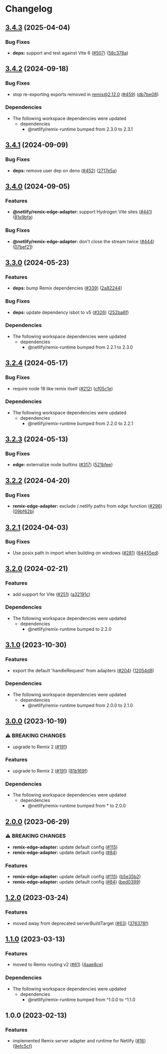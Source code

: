 # Changelog

## [3.4.3](https://github.com/netlify/remix-compute/compare/remix-edge-adapter-v3.4.2...remix-edge-adapter-v3.4.3) (2025-04-04)


### Bug Fixes

* **deps:** support and test against Vite 6 ([#507](https://github.com/netlify/remix-compute/issues/507)) ([58c378a](https://github.com/netlify/remix-compute/commit/58c378ac6e1a723300f240756c1e26e577b00d44))

## [3.4.2](https://github.com/netlify/remix-compute/compare/remix-edge-adapter-v3.4.1...remix-edge-adapter-v3.4.2) (2024-09-18)


### Bug Fixes

* stop re-exporting exports removed in remix@2.12.0 ([#459](https://github.com/netlify/remix-compute/issues/459)) ([db7be08](https://github.com/netlify/remix-compute/commit/db7be083af8b75da4f70d61c782fb5954d2c00a9))


### Dependencies

* The following workspace dependencies were updated
  * dependencies
    * @netlify/remix-runtime bumped from 2.3.0 to 2.3.1

## [3.4.1](https://github.com/netlify/remix-compute/compare/remix-edge-adapter-v3.4.0...remix-edge-adapter-v3.4.1) (2024-09-09)


### Bug Fixes

* **deps:** remove user dep on deno ([#452](https://github.com/netlify/remix-compute/issues/452)) ([2717e5a](https://github.com/netlify/remix-compute/commit/2717e5a32c62f70591795c8e057329bfc71ccc90))

## [3.4.0](https://github.com/netlify/remix-compute/compare/remix-edge-adapter-v3.3.0...remix-edge-adapter-v3.4.0) (2024-09-05)


### Features

* **@netlify/remix-edge-adapter:** support Hydrogen Vite sites ([#441](https://github.com/netlify/remix-compute/issues/441)) ([81e9bfa](https://github.com/netlify/remix-compute/commit/81e9bfa00a0cb272ac7ae701e1a7540388407e77))


### Bug Fixes

* **@netlify/remix-edge-adapter:** don't close the stream twice ([#444](https://github.com/netlify/remix-compute/issues/444)) ([07bef21](https://github.com/netlify/remix-compute/commit/07bef219a92ce57cb67dbf8da92cb455d6c0b0cf))

## [3.3.0](https://github.com/netlify/remix-compute/compare/remix-edge-adapter-v3.2.4...remix-edge-adapter-v3.3.0) (2024-05-23)


### Features

* **deps:** bump Remix dependencies ([#339](https://github.com/netlify/remix-compute/issues/339)) ([2a82244](https://github.com/netlify/remix-compute/commit/2a82244023fcda7a8579d5c295211a0b1b0c032d))


### Bug Fixes

* **deps:** update dependency isbot to v5 ([#326](https://github.com/netlify/remix-compute/issues/326)) ([252ba6f](https://github.com/netlify/remix-compute/commit/252ba6fb0b70cdd1d81db49cbcd640d7aee5762c))


### Dependencies

* The following workspace dependencies were updated
  * dependencies
    * @netlify/remix-runtime bumped from 2.2.1 to 2.3.0

## [3.2.4](https://github.com/netlify/remix-compute/compare/remix-edge-adapter-v3.2.3...remix-edge-adapter-v3.2.4) (2024-05-17)


### Bug Fixes

* require node 18 like remix itself ([#212](https://github.com/netlify/remix-compute/issues/212)) ([cf05c1e](https://github.com/netlify/remix-compute/commit/cf05c1e22709531410f2bb574994319785c08c2d))


### Dependencies

* The following workspace dependencies were updated
  * dependencies
    * @netlify/remix-runtime bumped from 2.2.0 to 2.2.1

## [3.2.3](https://github.com/netlify/remix-compute/compare/remix-edge-adapter-v3.2.2...remix-edge-adapter-v3.2.3) (2024-05-13)


### Bug Fixes

* **edge:** externalize node builtins ([#317](https://github.com/netlify/remix-compute/issues/317)) ([521bfee](https://github.com/netlify/remix-compute/commit/521bfee7115186fc934ffdc7f579ea44fa8803b6))

## [3.2.2](https://github.com/netlify/remix-compute/compare/remix-edge-adapter-v3.2.1...remix-edge-adapter-v3.2.2) (2024-04-20)


### Bug Fixes

* **remix-edge-adapter:** exclude /.netlify paths from edge function ([#296](https://github.com/netlify/remix-compute/issues/296)) ([09bf62b](https://github.com/netlify/remix-compute/commit/09bf62b9c847fe6d50cc4baa999253f409f547b0))

## [3.2.1](https://github.com/netlify/remix-compute/compare/remix-edge-adapter-v3.2.0...remix-edge-adapter-v3.2.1) (2024-04-03)


### Bug Fixes

* Use posix path in import when building on windows ([#281](https://github.com/netlify/remix-compute/issues/281)) ([64455ed](https://github.com/netlify/remix-compute/commit/64455ed617bd7caca59788aa5c31f257cab96540))

## [3.2.0](https://github.com/netlify/remix-compute/compare/remix-edge-adapter-v3.1.0...remix-edge-adapter-v3.2.0) (2024-02-21)


### Features

* add support for Vite ([#251](https://github.com/netlify/remix-compute/issues/251)) ([a32191c](https://github.com/netlify/remix-compute/commit/a32191c58525006f8ecf5cb72e662f88e229c9ad))


### Dependencies

* The following workspace dependencies were updated
  * dependencies
    * @netlify/remix-runtime bumped to 2.2.0

## [3.1.0](https://github.com/netlify/remix-compute/compare/remix-edge-adapter-v3.0.0...remix-edge-adapter-v3.1.0) (2023-10-30)


### Features

* export the default 'handleRequest' from adapters ([#204](https://github.com/netlify/remix-compute/issues/204)) ([12054d8](https://github.com/netlify/remix-compute/commit/12054d8f4d14d1c8942dc71c96734c0d8d09181d))


### Dependencies

* The following workspace dependencies were updated
  * dependencies
    * @netlify/remix-runtime bumped from 2.0.0 to 2.1.0

## [3.0.0](https://github.com/netlify/remix-compute/compare/remix-edge-adapter-v2.0.0...remix-edge-adapter-v3.0.0) (2023-10-19)


### ⚠ BREAKING CHANGES

* upgrade to Remix 2 ([#191](https://github.com/netlify/remix-compute/issues/191))

### Features

* upgrade to Remix 2 ([#191](https://github.com/netlify/remix-compute/issues/191)) ([81b169f](https://github.com/netlify/remix-compute/commit/81b169f1a796fddc7dfdc97d83ec01116fd7c3fb))


### Dependencies

* The following workspace dependencies were updated
  * dependencies
    * @netlify/remix-runtime bumped from * to 2.0.0

## [2.0.0](https://github.com/netlify/remix-compute/compare/remix-edge-adapter-v1.2.0...remix-edge-adapter-v2.0.0) (2023-06-29)


### ⚠ BREAKING CHANGES

* **remix-edge-adapter:** update default config ([#115](https://github.com/netlify/remix-compute/issues/115))
* **remix-edge-adapter:** update default config ([#84](https://github.com/netlify/remix-compute/issues/84))

### Features

* **remix-edge-adapter:** update default config ([#115](https://github.com/netlify/remix-compute/issues/115)) ([b5e35b2](https://github.com/netlify/remix-compute/commit/b5e35b221b7ec979de70b38f45a26381444ecae0))
* **remix-edge-adapter:** update default config ([#84](https://github.com/netlify/remix-compute/issues/84)) ([bed0399](https://github.com/netlify/remix-compute/commit/bed0399bac3d09fc270fcbed482e2288254daf4d))

## [1.2.0](https://github.com/netlify/remix-compute/compare/remix-edge-adapter-v1.1.0...remix-edge-adapter-v1.2.0) (2023-03-24)


### Features

* moved away from deprecated serverBuildTarget ([#63](https://github.com/netlify/remix-compute/issues/63)) ([376378f](https://github.com/netlify/remix-compute/commit/376378f4d4fc8b51ad22a71cb7526ad3f3b23633))

## [1.1.0](https://github.com/netlify/remix-compute/compare/remix-edge-adapter-v1.0.0...remix-edge-adapter-v1.1.0) (2023-03-13)


### Features

* moved to Remix routing v2 ([#61](https://github.com/netlify/remix-compute/issues/61)) ([4aae8ce](https://github.com/netlify/remix-compute/commit/4aae8cec20f604d6c306245d7b7645b65a36be4d))


### Dependencies

* The following workspace dependencies were updated
  * dependencies
    * @netlify/remix-runtime bumped from ^1.0.0 to ^1.1.0

## 1.0.0 (2023-02-13)


### Features

* implemented Remix server adapter and runtime for Netlify ([#16](https://github.com/netlify/remix-compute/issues/16)) ([9efc5cf](https://github.com/netlify/remix-compute/commit/9efc5cfe75b9bffb78b2af5ca9d8b3828cf3278f))
